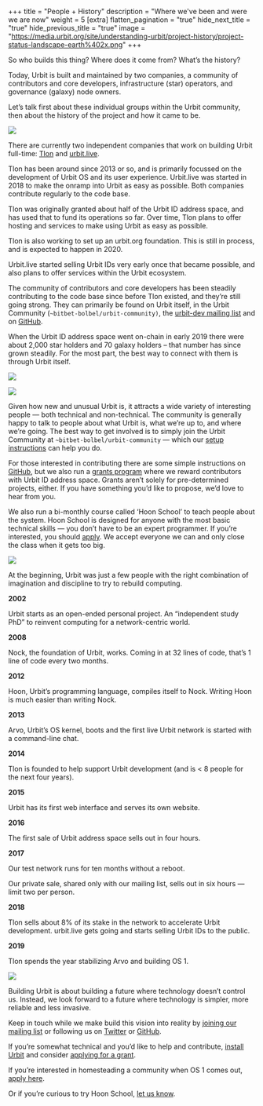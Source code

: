 +++
title = "People + History"
description = "Where we've been and were we are now"
weight = 5
[extra]
flatten_pagination = "true"
hide_next_title = "true"
hide_previous_title = "true"
image = "https://media.urbit.org/site/understanding-urbit/project-history/project-status-landscape-earth%402x.png"
+++

So who builds this thing? Where does it come from? What’s the history?

Today, Urbit is built and maintained by two companies, a community of contributors and core developers, infrastructure (star) operators, and governance (galaxy) node owners.

Let’s talk first about these individual groups within the Urbit community, then about the history of the project and how it came to be.

<img class="ba" src="https://media.urbit.org/site/understanding-urbit/project-history/project-status-landscape-earth@2x.png">

There are currently two independent companies that work on building Urbit full-time: [Tlon](https://tlon.io/) and [urbit.live](https://urbit.live/).

Tlon has been around since 2013 or so, and is primarily focussed on the development of Urbit OS and its user experience. Urbit.live was started in 2018 to make the onramp into Urbit as easy as possible. Both companies contribute regularly to the code base.

Tlon was originally granted about half of the Urbit ID address space, and has used that to fund its operations so far. Over time, Tlon plans to offer hosting and services to make using Urbit as easy as possible.

Tlon is also working to set up an urbit.org foundation. This is still in process, and is expected to happen in 2020.

Urbit.live started selling Urbit IDs very early once that became possible, and also plans to offer services within the Urbit ecosystem.

The community of contributors and core developers has been steadily contributing to the code base since before Tlon existed, and they’re still going strong. They can primarily be found on Urbit itself, in the Urbit Community (`~bitbet-bolbel/urbit-community)`, the [urbit-dev mailing list](https://groups.google.com/a/urbit.org/forum/#!forum/dev) and on [GitHub](https://github.com/urbit).

When the Urbit ID address space went on-chain in early 2019 there were about 2,000 star holders and 70 galaxy holders – that number has since grown steadily. For the most part, the best way to connect with them is through Urbit itself.

<img class="ba"
src="https://media.urbit.org/site/understanding-urbit/uu-people-history-2a.jpg"/>

<img class="ba"
src="https://media.urbit.org/site/understanding-urbit/uu-people-history-2c.jpg"
/>

Given how new and unusual Urbit is, it attracts a wide variety of interesting people — both technical and non-technical. The community is generally happy to talk to people about what Urbit is, what we’re up to, and where we’re going. The best way to get involved is to simply join the Urbit Community at `~bitbet-bolbel/urbit-community` — which our [setup instructions](/using/os/getting-started) can help you do.

For those interested in contributing there are some simple instructions on [GitHub](https://github.com/urbit/urbit/blob/master/CONTRIBUTING.md#contributing-to-urbit), but we also run a [grants program](https://grants.urbit.org/) where we reward contributors with Urbit ID address space. Grants aren’t solely for pre-determined projects, either. If you have something you’d like to propose, we’d love to hear from you.

We also run a bi-monthly course called ‘Hoon School’ to teach people about the system. Hoon School is designed for anyone with the most basic technical skills — you don’t have to be an expert programmer. If you’re interested, you should [apply](/community/hoonschool). We accept everyone we can and only close the class when it gets too big.

<img class="full w-100 mv4" src="https://media.urbit.org/site/understanding-urbit/project-history/history-4.svg"/>

At the beginning, Urbit was just a few people with the right combination of imagination and discipline to try to rebuild computing.

**2002**

Urbit starts as an open-ended personal project. An “independent study PhD” to reinvent computing for a network-centric world.

**2008**

Nock, the foundation of Urbit, works. Coming in at 32 lines of code, that’s 1 line of code every two months.

**2012**

Hoon, Urbit’s programming language, compiles itself to Nock. Writing Hoon is much easier than writing Nock.

**2013**

Arvo, Urbit’s OS kernel, boots and the first live Urbit network is started with a command-line chat.

**2014**

Tlon is founded to help support Urbit development (and is < 8 people for the next four years).

**2015**

Urbit has its first web interface and serves its own website.

**2016**

The first sale of Urbit address space sells out in four hours.

**2017**

Our test network runs for ten months without a reboot.

Our private sale, shared only with our mailing list, sells out in six hours — limit two per person.

**2018**

Tlon sells about 8% of its stake in the network to accelerate Urbit development.
urbit.live gets going and starts selling Urbit IDs to the public.

**2019**

Tlon spends the year stabilizing Arvo and building OS 1.

<img class="ba" src="https://media.urbit.org/site/understanding-urbit/uu-history-4.jpg"/>

Building Urbit is about building a future where technology doesn’t control us. Instead, we look forward to a future where technology is simpler, more reliable and less invasive.

Keep in touch while we make build this vision into reality by [joining our mailing list](https://urbit.us11.list-manage.com/subscribe/post?u=972a03db9e0c6c25bb58de8c8&id=be143888d2) or following us on [Twitter](https://twitter.com/urbit) or [GitHub](https://github.com/urbit).

If you’re somewhat technical and you’d like to help and contribute, [install Urbit](/getting-started) and consider [applying for a grant](https://grants.urbit.org/s).

If you’re interested in homesteading a community when OS 1 comes out, [apply here](/community/community-grants).

Or if you’re curious to try Hoon School, [let us know](/community/hoonschool).
